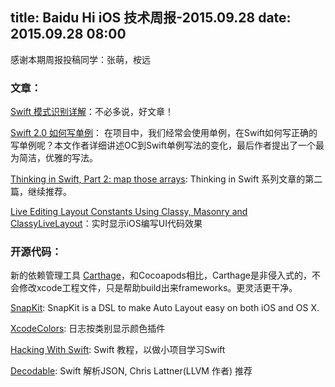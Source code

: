 title: Baidu Hi iOS 技术周报-2015.09.28
date: 2015.09.28 08:00
---
感谢本期周报投稿同学：张萌，桉远

### 文章：
[Swift 模式识别详解](http://appventure.me/2015/08/20/swift-pattern-matching-in-detail/)：不必多说，好文章！

[Swift 2.0 如何写单例](http://krakendev.io/blog/the-right-way-to-write-a-singleton)： 在项目中，我们经常会使用单例，在Swift如何写正确的写单例呢？本文作者详细讲述OC到Swift单例写法的变化，最后作者提出了一个最为简洁，优雅的写法。

[Thinking in Swift, Part 2: map those arrays](http://alisoftware.github.io/swift/2015/09/20/thinking-in-swift-2/): Thinking in Swift 系列文章的第二篇，继续推荐。

[Live Editing Layout Constants Using Classy, Masonry and ClassyLiveLayout](http://codeblog.shape.dk/blog/2013/12/16/live-editing-layout-constants-using-classy/)：实时显示iOS编写UI代码效果

### 开源代码：
新的依赖管理工具 [Carthage](https://github.com/Carthage/Carthage)，和Cocoapods相比，Carthage是非侵入式的，不会修改xcode工程文件，只是帮助build出来frameworks。更灵活更干净。


[SnapKit](https://github.com/SnapKit/SnapKit): SnapKit is a DSL to make Auto Layout easy on both iOS and OS X.

[XcodeColors](https://github.com/robbiehanson/XcodeColors): 日志按类别显示颜色插件

[Hacking With Swift](https://github.com/twostraws/HackingWithSwift): Swift 教程，以做小项目学习Swift

[Decodable](https://github.com/Anviking/Decodable): Swift 解析JSON, Chris Lattner(LLVM 作者) 推荐
